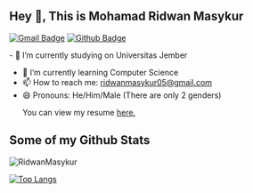 ## Hey 👋, This is Mohamad Ridwan Masykur
[![Gmail Badge](https://img.shields.io/badge/-ridwanmasykur05@gmail.com-c14438?style=flat&logo=Gmail&logoColor=white&link=mailto:ridwanmasykur05@gmail.com)](mailto:ridwanmasykur05@gmail.com) 
[![Github Badge](https://img.shields.io/badge/-RidwanMasykur-grey?style=flat&logo=github&logoColor=white&link=https://github.com/RidwanMasykur/)](https://www.github.com/RidwanMasykur/) <p align='left'>- 🔭 I’m currently studying on Universitas Jember
- 🌱 I’m currently learning Computer Science
- 📫 How to reach me: ridwanmasykur05@gmail.com
- 😄 Pronouns: He/Him/Male (There are only 2 genders)</p><p align='left'> You can view my resume <a href='https://webportfolioridwan.netlify.app/ ' target=_blank><u>here</u>.</a></p>
## Some of my Github Stats
<p align=left> <img src=https://komarev.com/ghpvc/?username=RidwanMasykur alt=RidwanMasykur /> </p>

[![Top Langs](https://github-readme-stats.vercel.app/api/top-langs/?username=RidwanMasykur&layout=compact)](https://github.com/RidwanMasykur/github-readme-stats)
